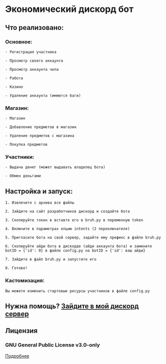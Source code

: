 # Экономический дискорд бот
## Что реализовано:

### Основное:

	- Регистрация участника

	- Просмотр своего аккаунта

	- Просмотр аккаунта чела

	- Работа

	- Казино

	- Удаление аккаунта (имеются баги)

### Магазин:

	- Магазин

	- Добавление предметов в магазин

	- Удаление предметов с магазина

	- Покупка предметов

### Участники:

	- Выдача денег (может выдавать владелец бота)

	- Обмен деньгами

##  Настройка и запуск:

	1. Извлечите с архива все файлы

	2. Зайдите на сайт разработчиков дискорд и создайте бота

	3. Скопируйте токен в вставте его в bruh.py в переменную token

	4. Включите в параметрах опцию intents (2 переключателя)

	5. Пригласите бота на свой сервер, задайте ему префикс в файле bruh.py

	6. Скопируйте айди бота в дискорде (айди аккаунта бота) и замените botID = {'id': 0} в файле config.py на botID = {'id': ваш айди}

	7. Зайдите в файл bruh.py и запустите его

	8. Готово!

### Кастомизация:

	Вы можете изменить стартовые ресурсы участников в файле config.py
## Нужна помощь? [Зайдите в мой дискорд сервер](https://discord.gg/UtaPcgENxS)

## Лицензия

### GNU General Public License v3.0-only

[Подробнее](http://www.gnu.org/licenses/#GPL)

